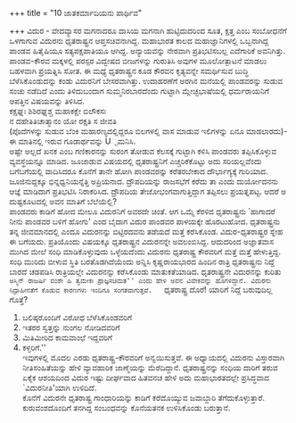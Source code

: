 +++
title = "10 ಜಾತಕರ್ಮಾದಿಯನು ಪಾರ್ಥಿವ"

+++
ವಿದುರ - ವೇದವ್ಯಾಸರ ಮಗನಾದರೂ ದಾಸಿಯ ಮಗನಾಗಿ ಹುಟ್ಟಿದುದರಿಂದ ಸೂತ, ಕ್ಷತ್ತ ಎಂಬ ಸಂಬೋಧನೆಗೆ ಒಳಗಾಗುವ ವಿದುರನು ಧೃತರಾಷ್ಟ್ರನ ಆಪ್ತಸಚಿವನಾಗಿದ್ದ. ಮಹಾಭಾರತ ಕಾಲದ ಮಹಾಜ್ಞಾನಿಗಳಲ್ಲಿ ಒಬ್ಬನಾಗಿದ್ದ ಪಾಂಡವ ಹಿತೈಷಿಯೂ ಸತ್ಯಪಕ್ಷಪಾತಿಯೂ ಆಗಿದ್ದ. ಅನ್ಯಾಯವನ್ನು ನೇರವಾಗಿ ಪ್ರತಿಭಟಿಸಬಲ್ಲ ಎದೆಗಾರಿಕೆ ಅವನಿಗಿತ್ತು. ಪಾಂಡವ-ಕೌರವ ಮಕ್ಕಳಲ್ಲಿ ಪರಸ್ಪರ ವಿದ್ವೇಷದ ಬೀಜಗಳನ್ನು ಗುರುತಿಸಿ ಅವುಗಳ ಮೂಲೋತ್ಪಾಟನೆ ಮಾಡಲು ಬಹಳವಾಗಿ ಪ್ರಯತ್ನಿಸಿ ಸೋತ. ಈ ಮಧ್ಯೆ ಧೃತರಾಷ್ಟ್ರನ ಕೂಡ ಕೌರವನ ಕೃತ್ಯವನ್ನೇ ಸಮರ್ಥಿಸುವ ಬುದ್ಧಿ ಬೆಳೆಸಿಕೊಂಡುದನ್ನು ಕಂಡು ವಿದುರನಿಗೆ ಬೇಸರವಾಗಿತ್ತು. ಉದಾಹರಣೆಗೆ ಅರಗಿನ ಮನೆಯಲ್ಲಿ ಪಾಂಡವರನ್ನು ಸುಡುವ ಸಂಚು ನಡೆದಿದೆ ಎಂದು ತಿಳಿದುಬಂದಾಗ ಸುಮ್ಮನಿರಬಾರದೆಂದು ಗುಟ್ಟಾಗಿ ಮ್ಲೇಚ್ಛಭಾಷೆಯಲ್ಲಿ ಧರ್ಮರಾಯನಿಗೆ ಆಪತ್ತಿನ ವಿಷಯವನ್ನು ತಿಳಿಸಿದ.  
ಕಕ್ಷಘ್ನಃ ಶಿಶಿರಘ್ನಶ್ಚ ಮಹಾಕಕ್ಷೇ ಬಿಲೌಕಸಃ  
ನ ದಹೇತಿತಿಚಾತ್ಮಾನಂ ಯೋ ರಕ್ಷತಿ ಸ ಜೀವತಿ  
(ಪೊದೆಗಳನ್ನು ಸುಡುವ ಬೆಂಕಿ ಮಹಾರಣ್ಯದಲ್ಲಿದ್ದರೂ ಬಿಲಗಳಲ್ಲಿ ವಾಸ ಮಾಡುವ ಇಲಿಗಳನ್ನು ಏನೂ ಮಾಡಲಾರದು)- ಈ ಮಾತಿನಲ್ಲಿ ಇರುವ ಗೂಡಾರ್ಥವನ್ನು U್ಪಮನಿಸಿ.  
ಅಷ್ಟೇ ಅಲ್ಲದೆ ಖನಕ ಎಂಬ ಗಣಿಕಾರನನ್ನು ಸುರಂಗ ತೋಡುವ ಕೆಲಸಕ್ಕೆ ಗುಟ್ಟಾಗಿ ಕಳಿಸಿ ಪಾಂಡವರು ತಪ್ಪಿಸಿಕೊಳ್ಳುವ ವ್ಯವಸ್ಥೆಯನ್ನೂ ಮಾಡಿದ. ಜೂಜಾಡುವ ವಿಷಯದಲ್ಲಿ ಧೃತರಾಷ್ಟ್ರನಿಗೆ ಎಚ್ಚರಿಕೆಕೊಟ್ಟು ಅದು ಸರಿಯಲ್ಲವೆಂದು ಬಗೆಬಗೆಯಲ್ಲಿ ವಾದಿಸಿದರೂ ಕೊನೆಗೆ ತಾನೇ ಹೋಗಿ ಪಾಂಡವರನ್ನು ಕರೆತರಬೇಕಾದ ದೌರ್ಭಾಗ್ಯಕ್ಕೆ ಗುರಿಯಾದ. ಜೂಜಿನುದ್ದಕ್ಕೂ ಭಿನ್ನಧ್ವನಿಯನ್ನೆತ್ತಿ ಅಪ್ರಿಯನಾದ. ದ್ರೌಪದಿಯನ್ನು ರಾಜಸಭೆಗೆ ಕರೆದು ತಾ ಎಂದು ದುರ್ಯೋದನನು ಆಜ್ಞೆ ಮಾಡಿದಾಗ ಪ್ರತಿಭಟಿಸಿ ನಿರಾಕರಿಸಿದ. ದ್ರೌಪದಿಯ ತೇಜೋಭಂಗವಾಗುತ್ತಿದ್ದಾಗ ತಪ್ಪಿಸಲು ಪ್ರಯತ್ನಪಟ್ಟ. ಆದರೆ ಅ ದುಷ್ಟಕೂಟದಲ್ಲಿ ಅವನ ಮಾತಿಗೆ ಬೆಲೆಯೆಲ್ಲಿ?  
ಪಾಂಡವರು ಕಾಡಿಗೆ ಹೋದ ಮೇಲೂ ವಿದುರನಿಗೆ ಅವರದೇ ಚಿಂತೆ. ಆಗ ಒಮ್ಮೆ ಕೆರಳಿದ ಧೃತರಾಷ್ಟ್ರನು `ಹಾಗಾದರೆ ನೀನು ಪಾಂಡವರ ಬಳಿಗೆ ಹೋಗು' ಎಂದ ಬೈದಾಗ ವಿದುರ ಪಾಂಡವರ ಪಾಳಯಕ್ಕೇ ಹೊರಟುಹೋದ. ಧೃತರಾಷ್ಟ್ರನು ತನ್ನ ಜೀವಮಾನದಲ್ಲಿ ಎಂದೂ ವಿದುರನನ್ನು ಬಿಟ್ಟಿರದವನು ತಡೆಯದೆ ಮತ್ತೆ ಕರೆಸಿಕೊಂಡ. ವಿದುರ-ಧೃತರಾಷ್ಟ್ರರ ಸ್ನೇಹ ಈ ಬಗೆಯದು. ಪ್ರತಿಯೊಂದು ವಿಷಯಕ್ಕೂ ಧೃತರಾಷ್ಟ್ರನ ವಿದುರನನ್ನೇ ಅವಲಂಬಿಸಿದ್ದ. ಆದುದರಿಂದ ಅಜ್ಞಾತವಾಸ ಮುಗಿದ ಮೇಲೆ ಸಂಧಿ ಮಾಡಿಕೊಳ್ಳುವುದು ಒಳ್ಳೆಯದೆಂದು ವಿದುರನು ಧೃತರಾಷ್ಟ್ರ ಕೌರವರಿಗೆ ಮತ್ತೆ ಮತ್ತೆ ಹೇಳುತ್ತಿದ್ದ.  
ಸಂಧಿ ಮುರಿದು ಬೀಳುವ ಸ್ಥಿತಿ ಬರತೊಡಗಿದೆಯೆಂದು ಅನ್ನಿಸಿ ಕೃಷ್ಣರಾಯಭಾರದ ಹಿಂದಿನ ರಾತ್ರಿ ಧೃತರಾಷ್ಟ್ರನು ನಿದ್ದೆ ಬಾರದೆ ಚಡಪಡಿಸಿ ರಾತ್ರಿಯಲ್ಲೇ ವಿದುರನನ್ನು ಕರೆಸಿಕೊಂಡು ಮಾತುಕತೆಯಾಡಿದ. ಧೃತರಾಷ್ಟ್ರನೇ ವಿದುರನನ್ನು ಕುರಿತು ``ಅಸ್ಮಿನ್ ರಾಜರ್ಷಿ ವಂಶೇ ಹಿ ತ್ವಮೇಕಃ ಪ್ರಾಜ್ಞಸಚಿಮತ'' ಎಂದು ಹೇಳಿ ಅವನ ವಿವೇಕವನ್ನು ಹೊಗಳಿದ್ದಾನೆ. ವಿದುರನು ನಿದ್ರಾಹೀನತೆಗೆ ಕೊಡುವ ಕಾರಣಗಳು ಇಂದಿಗೂ ಸಂಗತವಾಗುತ್ತವೆ.  
``ಧೃತರಾಷ್ಟ್ರ ದೊರೆ! ಯಾರಿಗೆ ನಿದ್ದೆ ಬರುವುದಿಲ್ಲ ಗೊತ್ತೆ?  
1. ಬಲಿಷ್ಠರೊಂದಿಗೆ ವಿರೋಧ ಬೆಳೆಸಿಕೊಂಡವರಿಗೆ  
2. ಇತರರ ಸ್ವತ್ತನ್ನು ನುಂಗಲ ನೋಡಿದವರಿಗೆ  
3. ಮಿತಿಮೀರಿದ ಕಾಮವಾಂಛೆ ಇದ್ದವರಿಗೆ  
4. ಕಳ್ಳರಿಗೆ.''  
ಇವುಗಳಲ್ಲಿ ಮೊದಲ ಎರಡು ಧೃತರಾಷ್ಟ್ರ-ಕೌರವರಿಗೆ ಅನ್ವಯಿಸುತ್ತವೆ. ಈ ಅಧ್ಯಾಯದಲ್ಲಿ ವಿದುರನು ವಿಸ್ತಾರವಾಗಿ ನೀತಿಸಂಹಿತೆಯನ್ನು ಹೇಳಿ ವ್ಯಾವಹಾರಿಕ ಜಾಣ್ಮೆಯನ್ನು ಮೆರೆದಿದ್ದಾನೆ. ಧೃತರಾಷ್ಟ್ರನನ್ನು ಸಂಧಿಯ ದಾರಿಗೆ ತರುವ ಏಕೈಕ ಆಶಯದಿಂದ ವಿದುರ ಇಷ್ಟು ದೀರ್ಘವಾದ ಹಿತವನಚ ಹೇಳಿ ಅದು ಮಹಾಭಾರತದಲ್ಲೇ ಪ್ರಸಿದ್ಧವಾದ `ವಿದುರನೀತಿ'ಯಾಗಿ ಉಳಿದಿದೆ.  
ಕೊನೆಗೆ ವಿದುರನೇ ಧೃತರಾಷ್ಟ್ರ ಗಾಂಧಾರಿಯನ್ನು ಕಾಡಿಗೆ ಕರೆದೊಯ್ಯುವ ಜವಾಬ್ದಾರಿ ತೆಗೆದುಕೊಳ್ಳುತ್ತಾರೆ. ಕುರುವಂಶದೊಂದಿಗೆ ತನಗಿದ್ದ ಸಂಬಂಧವನ್ನು ಕೊನೆಯತನಕ ಉಳಿಸಿಕೊಂಡು ಬರುತ್ತಾನೆ.